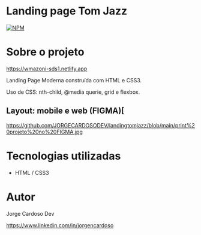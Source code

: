 # Landing page Tom Jazz

[![NPM](https://img.shields.io/npm/l/react)](https://github.com/JORGECARDOSODEV/landingtomjazz/blob/main/LICENSE) 

# Sobre o projeto

https://wmazoni-sds1.netlify.app

Landing Page Moderna construída com HTML e CSS3.

Uso de CSS: nth-child, @media querie, grid e flexbox.

## Layout: mobile e web (FIGMA)[
https://github.com/JORGECARDOSODEV/landingtomjazz/blob/main/print%20projeto%20no%20FIGMA.jpg

# Tecnologias utilizadas
- HTML / CSS3 

# Autor

Jorge Cardoso Dev

https://www.linkedin.com/in/jorgencardoso

